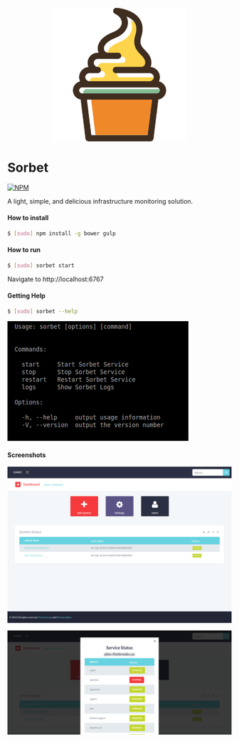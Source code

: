 <p align="center">
    <img src="./img/logo.png" width=300>
</p>

Sorbet
======================

[![NPM](https://nodei.co/npm/sorbet.png)](https://nodei.co/npm/sorbet/)

A light, simple, and delicious infrastructure monitoring solution.


#### How to install
```bash
$ [sudo] npm install -g bower gulp
```

#### How to run
```bash
$ [sudo] sorbet start
```

Navigate to http://localhost:6767

#### Getting Help
```bash
$ [sudo] sorbet --help
```
![CLI Screenshot](img/cli-help.png)


#### Screenshots

![Screenshot 1](img/sorbet.png)

![Screenshot 1](img/sorbet2.png)
